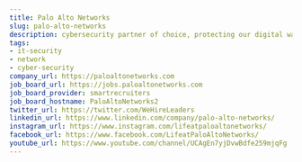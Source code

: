```yaml
---
title: Palo Alto Networks
slug: palo-alto-networks
description: cybersecurity partner of choice, protecting our digital way of life
tags:
- it-security
- network
- cyber-security
company_url: https://paloaltonetworks.com
job_board_url: https://jobs.paloaltonetworks.com
job_board_provider: smartrecruiters
job_board_hostname: PaloAltoNetworks2
twitter_url: https://twitter.com/WeHireLeaders
linkedin_url: https://www.linkedin.com/company/palo-alto-networks/
instagram_url: https://www.instagram.com/lifeatpaloaltonetworks/
facebook_url: https://www.facebook.com/LifeatPaloAltoNetworks/
youtube_url: https://www.youtube.com/channel/UCAgEn7yjDvwBdfe259mjqFg
---
```

